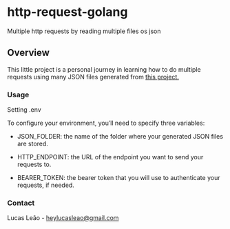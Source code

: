 # http-request-golang
Multiple http requests by reading multiple files os json

## Overview
This little project is a personal journey in learning how to do multiple requests using many JSON files generated from [this project.](https://github.com/HeyLucasLeao/csv-to-json)


### Usage
Setting .env

To configure your environment, you’ll need to specify three variables:

- JSON_FOLDER: the name of the folder where your generated JSON files are stored.

- HTTP_ENDPOINT: the URL of the endpoint you want to send your requests to.

- BEARER_TOKEN: the bearer token that you will use to authenticate your requests, if needed.

### Contact
Lucas Leão - heylucasleao@gmail.com
